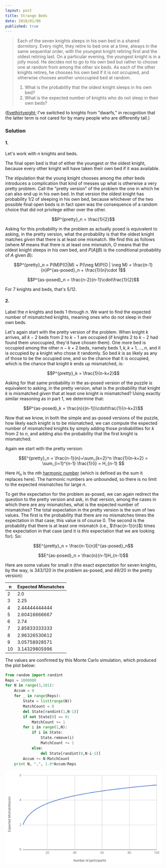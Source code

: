 ```yaml
---
layout: post
title: Strange Beds
date: 2018/01/06
published: true
---
```


>Each of the seven knights sleeps in his own bed in a shared dormitory. Every night, they retire to bed one at a time, always in the same sequential order, with the youngest knight retiring first and the oldest retiring last. On a particular evening, the youngest knight is in a jolly mood. He decides not to go to his own bed but rather to choose one at random from among the other six beds. As each of the other knights retires, he chooses his own bed if it is not occupied, and otherwise chooses another unoccupied bed at random.
>
>1. What is the probability that the oldest knight sleeps in his own bed?
>2. What is the expected number of knights who do not sleep in their own beds?

<!--more-->

([fivethirtyeight](https://fivethirtyeight.com/features/where-will-the-seven-dwarfs-sleep-tonight/); I've switched to knights from "dwarfs," in recognition that the latter term is not cared for by many people who are differently tall.)

### Solution

#### 1.

Let's work with $n$ knights and beds.

The final open bed is that of either the youngest or the oldest knight, because every other knight will have taken their own bed if it was available.

The stipulation that the young knight chooses among the _other_ beds introduces a complication that kind of messes up what is otherwise a very pretty problem. Call the "pretty version" of the problem the one in which he can also end up in his own bed. In that version the oldest knight has probability $1/2$ of sleeping in his own bed, because whichever of the two possible final open beds is in fact open was the consequence of a random choice that did not privilege either over the other.

$$P^{pretty}_n = \frac{1}{2}$$

Asking for this probability in the problem as actually posed is equivalent to asking, in the pretty version, what the probability is that the oldest knight matches _given_ that there is at least one mismatch. We find this as follows (where $M$ means that there is at least one mismatch, $O$ means that the oldest knight sleeps in his own bed, and $P(A\|B)$ is the conditional probability of $A$ given $B$):

$$P^{pretty}_n = P(M)P(O|M) + P(\neg M)P(O | \neg M) = \frac{n-1}{n}P^{as-posed}_n + \frac{1}{n}\cdot 1$$

$$P^{as-posed}_n = \frac{n-2}{n-1}\cdot\frac{1}{2}$$ 

For $7$ knights and beds, that's $5/12$.

#### 2.

Label the $n$ knights and beds $1$ through $n$. We want to find the expected number of mismatched knights, meaning ones who do not sleep in their own beds. 

Let's again start with the pretty version of the problem. When knight $k$ arrives, all $k-2$ beds from $2$ to $k-1$ are occupied (if knights $2$ to $k-2$ had found them unoccupied, they'd have chosen them). One more bed is occupied among the other $n-k+2$ beds, namely beds $1,k,k+1,\ldots,n$, and it is occupied by a knight who chose it randomly. So bed $k$ is as likely as any of those to be the occupied one, and so the chance that it is occupied, which is the chance that knight $k$ ends up mismatched, is:

$$P^{pretty}_k = \frac{1}{n-k+2}$$

Asking for that same probability in the as-posed version of the puzzle is equivalent to asking, in the pretty version, what is the probability that knight $k$ is mismatched _given_ that at least one knight is mismatched? Using exactly similar reasoning as in part $1$, we determine that:

$$P^{as-posed}_k = \frac{n}{(n-1)}\cdot\frac{1}{n-k+2}$$

Now that we know, in both the simple and as-posed versions of the puzzle, how likely each knight is to be mismatched, we can compute the expected number of mismatched knights by simply adding those probabilities for $k$ from $2$ to $n$, and adding also the probability that the first knight is mismatched.

Again we start with the pretty version:

$$E^{pretty}_n = \frac{n-1}{n}+\sum_{k=2}^n \frac{1}{n-k+2} 
= \sum_{i=1}^{n-1} \frac{1}{i} = H_{n-1}
$$

Here $H_n$ is the $n$th [harmonic number](http://mathworld.wolfram.com/HarmonicSeries.html) (which is defined as the sum it replaces here). The harmonic numbers are unbounded, so there is no limit to the expected mismatches for large $n$.

To get the expectation for the problem as-posed, we can again redirect the question to the pretty version and ask, in that version, among the cases in which there are any mismatches, what is the expected number of mismatches? The total expectation in the pretty version is the sum of two values. The first is the probability that there are no mismatches times the expectation in that case; this value is of course $0$. The second is the probability that there is at least one mismatch (i.e., $\frac{n-1}{n}$) times the expectation in that case (and it is _this_ expectation that we are looking for). So:

$$E^{pretty}_n = \frac{n-1}{n}E^{as-posed}_n$$

$$E^{as-posed}_n = \frac{n}{n-1}H_{n-1}$$

Here are some values for small $n$ (the exact expectation for seven knights, by the way, is $343/120$ in the problem as-posed, and $49/20$ in the pretty version):

n | Expected Mismatches 
--- |:---
2 | 2.0
3 | 2.25
4 | 2.44444444444
5 | 2.60416666667
6 | 2.74
7 | 2.85833333333
8 | 2.96326530612
9 | 3.05758928571
10 | 3.14329805996

The values are confirmed by this Monte Carlo simulation, which produced the plot below:

```python
from random import randint
Reps = 1000000
for N in range(3,101):
	Accum = 0
	for _ in range(Reps):
		State = list(range(N))
		MatchCount = 0
		del State[randint(1,N-1)]
		if not State[0] == 0:
			MatchCount += 1
		for i in range(1,N):
			if i in State:
				State.remove(i)
				MatchCount += 1
			else:
				del State[randint(0,N-i-1)]
		Accum += N-MatchCount
	print N, ",", 1.0*Accum/Reps
```

![Graph of expectation versus n.](/img/ExpectedMismatches.png)

<br>

